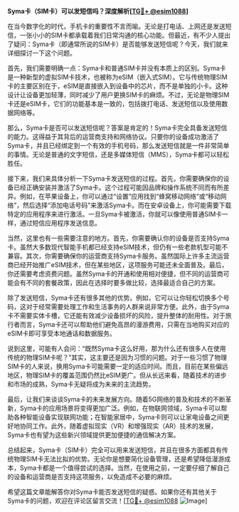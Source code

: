 **Syma卡（SIM卡）可以发短信吗？深度解析[[TG💪+ @esim1088](https://t.me/s/esim1088)]**

在当今数字化的时代，手机卡的重要性不言而喻。无论是打电话、上网还是发送短信，一张小小的SIM卡都承载着我们日常沟通的核心功能。但最近，有不少人提出了疑问：Syma卡（即通常所说的SIM卡）是否能够发送短信呢？今天，我们就来详细探讨一下这个问题。

首先，我们需要明确一点：Syma卡和普通SIM卡并没有本质上的区别。Syma卡是一种新型的虚拟SIM卡技术，也被称为eSIM（嵌入式SIM）。它与传统物理SIM卡的主要区别在于，eSIM是直接嵌入到设备中的芯片，而不是单独的小卡。这种设计让设备更加轻薄，同时减少了用户更换SIM卡的麻烦。不过，无论是物理SIM卡还是eSIM卡，它们的功能基本是一致的，包括拨打电话、发送短信以及使用数据网络等。

那么，Syma卡是否可以发送短信呢？答案是肯定的！Syma卡完全具备发送短信的能力。这得益于其背后的运营商支持和网络协议。只要你的设备成功激活了Syma卡，并且已经绑定到一个有效的手机号码，那么发送短信就是一件非常简单的事情。无论是普通的文字短信，还是多媒体短信（MMS），Syma卡都可以轻松胜任。

接下来，我们来具体分析一下Syma卡发送短信的过程。首先，你需要确保你的设备已经正确安装并激活了Syma卡。这个过程可能因品牌和操作系统不同而有所差异。例如，在苹果设备上，你可以通过“设置”应用找到“蜂窝移动网络”或“移动网络”，然后选择“添加电话号码”来激活Syma卡。而在安卓设备上，你可能需要下载特定的应用程序来进行激活。一旦Syma卡被激活，你就可以像使用普通SIM卡一样，通过短信应用程序发送信息。

当然，这里也有一些需要注意的地方。首先，你需要确认你的设备是否支持Syma卡。虽然大多数现代智能手机都已经支持eSIM技术，但仍有一些老款机型可能不兼容。其次，你需要确保你的运营商支持Syma卡服务。虽然国际上许多主流运营商已经开始推广eSIM技术，但在某些地区，这项服务可能还未全面普及。最后，你还需要考虑资费问题。虽然Syma卡的开通和使用相对便捷，但不同的运营商可能会有不同的套餐政策，因此在选择时要多做比较，选择最适合自己的方案。

除了发送短信，Syma卡还有很多其他的优势。例如，它可以让你轻松切换多个号码，这对于经常需要处理工作和生活事务的人群来说非常方便。此外，由于Syma卡不需要实体卡槽，它还能有效减少设备损坏的风险，提升整体的耐用性。对于旅行者而言，Syma卡还可以帮助他们避免高昂的漫游费用，只需在当地购买对应的eSIM卡即可享受本地通话和数据服务。

说到这里，可能有人会问：“既然Syma卡这么好用，那为什么还有很多人在使用传统的物理SIM卡呢？”其实，这主要还是因为习惯的问题。对于一些习惯了物理SIM卡的人来说，换用Syma卡可能需要一定的适应时间。而且，目前在某些偏远地区，物理SIM卡的覆盖范围仍然比eSIM更广。但从长远来看，随着技术的进步和市场的成熟，Syma卡无疑将成为未来的主流趋势。

最后，让我们来谈谈Syma卡的未来发展方向。随着5G网络的普及和技术的不断革新，Syma卡的应用场景将变得更加广泛。例如，在物联网领域，Syma卡可以帮助各种智能设备实现联网功能；在智能家居中，Syma卡则可以让家电设备之间更好地协同工作。此外，随着虚拟现实（VR）和增强现实（AR）技术的发展，Syma卡也有望为这些新兴领域提供更加便捷的通信解决方案。

总结起来，Syma卡（SIM卡）完全可以用来发送短信，并且在很多方面都具有传统物理SIM卡无法比拟的优势。无论你是想要简化设备管理，还是希望降低漫游成本，Syma卡都是一个值得尝试的选择。当然，在使用之前，一定要仔细了解自己的设备和运营商是否支持这项服务，以免造成不必要的麻烦。

希望这篇文章能解答你对Syma卡能否发送短信的疑惑。如果你还有其他关于Syma卡的问题，欢迎在评论区留言交流！[[TG💪+ @esim1088](https://t.me/s/esim1088) ![Image](https://i.postimg.cc/4NQfJmqS/Snipaste-2025-05-13-00-14-12.png)]